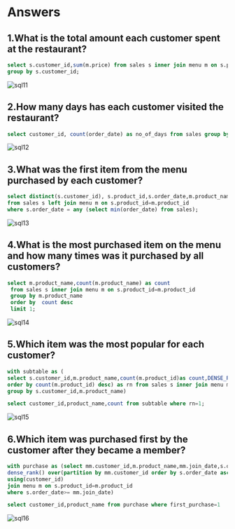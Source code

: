 # Answers

## 1.What is the total amount each customer spent at the restaurant?

```sql
select s.customer_id,sum(m.price) from sales s inner join menu m on s.product_id=m.product_id
group by s.customer_id;
```

![sql11](https://user-images.githubusercontent.com/67575229/204203487-b43cc18c-d040-41b6-9ae4-01f6365b75ea.png)

## 2.How many days has each customer visited the restaurant?

```sql
select customer_id, count(order_date) as no_of_days from sales group by customer_id;
```

![sql12](https://user-images.githubusercontent.com/67575229/204204790-5d5ddc53-23a5-4ca3-b630-6339440b7a09.png)

## 3.What was the first item from the menu purchased by each customer?

```sql
select distinct(s.customer_id), s.product_id,s.order_date,m.product_name 
from sales s left join menu m on s.product_id=m.product_id 
where s.order_date = any (select min(order_date) from sales);
```
![sql13](https://user-images.githubusercontent.com/67575229/204206798-d3b64f3d-b776-429e-8d88-e2045a1fd7c2.png)

## 4.What is the most purchased item on the menu and how many times was it purchased by all customers?

```sql
select m.product_name,count(m.product_name) as count
 from sales s inner join menu m on s.product_id=m.product_id 
 group by m.product_name
 order by  count desc
 limit 1;
```
![sql14](https://user-images.githubusercontent.com/67575229/204208462-08d261e7-df14-4102-9b64-5bf1989c9150.png)

## 5.Which item was the most popular for each customer?
```sql
with subtable as (
select s.customer_id,m.product_name,count(m.product_id)as count,DENSE_RANK() OVER(partition by s.customer_id 
order by count(m.product_id) desc) as rn from sales s inner join menu m on s.product_id=m.product_id 
group by s.customer_id,m.product_name)

select customer_id,product_name,count from subtable where rn=1;
```
![sql15](https://user-images.githubusercontent.com/67575229/204222159-982f9b81-9ba7-4981-a00b-8505c456cb32.png)

## 6.Which item was purchased first by the customer after they became a member?
```sql
with purchase as (select mm.customer_id,m.product_name,mm.join_date,s.order_date,
dense_rank() over(partition by mm.customer_id order by s.order_date asc) as first_purchase from members  mm join sales s 
using(customer_id)
join menu m on s.product_id=m.product_id
where s.order_date>= mm.join_date)

select customer_id,product_name from purchase where first_purchase=1
```

![sql16](https://user-images.githubusercontent.com/67575229/204245955-4d887ec4-2c38-4a0f-a297-beb7d405c7cc.png)


